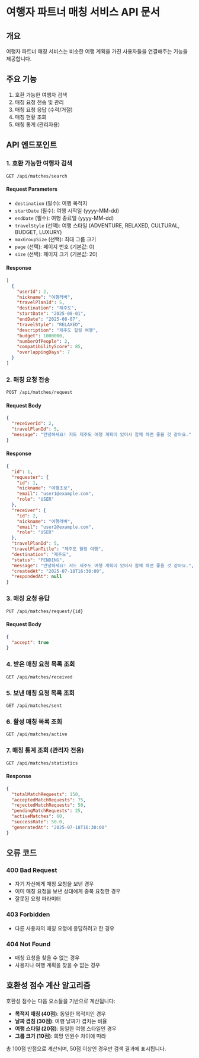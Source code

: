 # 여행자 파트너 매칭 서비스 API 문서

## 개요
여행자 파트너 매칭 서비스는 비슷한 여행 계획을 가진 사용자들을 연결해주는 기능을 제공합니다.

## 주요 기능
1. 호환 가능한 여행자 검색
2. 매칭 요청 전송 및 관리
3. 매칭 요청 응답 (수락/거절)
4. 매칭 현황 조회
5. 매칭 통계 (관리자용)

## API 엔드포인트

### 1. 호환 가능한 여행자 검색
```
GET /api/matches/search
```

#### Request Parameters
- `destination` (필수): 여행 목적지
- `startDate` (필수): 여행 시작일 (yyyy-MM-dd)
- `endDate` (필수): 여행 종료일 (yyyy-MM-dd)
- `travelStyle` (선택): 여행 스타일 (ADVENTURE, RELAXED, CULTURAL, BUDGET, LUXURY)
- `maxGroupSize` (선택): 최대 그룹 크기
- `page` (선택): 페이지 번호 (기본값: 0)
- `size` (선택): 페이지 크기 (기본값: 20)

#### Response
```json
[
  {
    "userId": 2,
    "nickname": "여행러버",
    "travelPlanId": 5,
    "destination": "제주도",
    "startDate": "2025-08-01",
    "endDate": "2025-08-07",
    "travelStyle": "RELAXED",
    "description": "제주도 힐링 여행",
    "budget": 1000000,
    "numberOfPeople": 2,
    "compatibilityScore": 85,
    "overlappingDays": 7
  }
]
```

### 2. 매칭 요청 전송
```
POST /api/matches/request
```

#### Request Body
```json
{
  "receiverId": 2,
  "travelPlanId": 5,
  "message": "안녕하세요! 저도 제주도 여행 계획이 있어서 함께 하면 좋을 것 같아요."
}
```

#### Response
```json
{
  "id": 1,
  "requester": {
    "id": 1,
    "nickname": "여행초보",
    "email": "user1@example.com",
    "role": "USER"
  },
  "receiver": {
    "id": 2,
    "nickname": "여행러버",
    "email": "user2@example.com",
    "role": "USER"
  },
  "travelPlanId": 5,
  "travelPlanTitle": "제주도 힐링 여행",
  "destination": "제주도",
  "status": "PENDING",
  "message": "안녕하세요! 저도 제주도 여행 계획이 있어서 함께 하면 좋을 것 같아요.",
  "createdAt": "2025-07-18T16:30:00",
  "respondedAt": null
}
```

### 3. 매칭 요청 응답
```
PUT /api/matches/request/{id}
```

#### Request Body
```json
{
  "accept": true
}
```

### 4. 받은 매칭 요청 목록 조회
```
GET /api/matches/received
```

### 5. 보낸 매칭 요청 목록 조회
```
GET /api/matches/sent
```

### 6. 활성 매칭 목록 조회
```
GET /api/matches/active
```

### 7. 매칭 통계 조회 (관리자 전용)
```
GET /api/matches/statistics
```

#### Response
```json
{
  "totalMatchRequests": 150,
  "acceptedMatchRequests": 75,
  "rejectedMatchRequests": 50,
  "pendingMatchRequests": 25,
  "activeMatches": 60,
  "successRate": 50.0,
  "generatedAt": "2025-07-18T16:30:00"
}
```

## 오류 코드

### 400 Bad Request
- 자기 자신에게 매칭 요청을 보낸 경우
- 이미 매칭 요청을 보낸 상대에게 중복 요청한 경우
- 잘못된 요청 파라미터

### 403 Forbidden
- 다른 사용자의 매칭 요청에 응답하려고 한 경우

### 404 Not Found
- 매칭 요청을 찾을 수 없는 경우
- 사용자나 여행 계획을 찾을 수 없는 경우

## 호환성 점수 계산 알고리즘
호환성 점수는 다음 요소들을 기반으로 계산됩니다:
- **목적지 매칭 (40점)**: 동일한 목적지인 경우
- **날짜 겹침 (30점)**: 여행 날짜가 겹치는 비율
- **여행 스타일 (20점)**: 동일한 여행 스타일인 경우
- **그룹 크기 (10점)**: 희망 인원수 차이에 따라

총 100점 만점으로 계산되며, 50점 이상인 경우만 검색 결과에 표시됩니다. 
